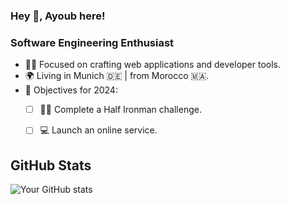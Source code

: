 ### Hey 👋, Ayoub here!

### Software Engineering Enthusiast

- 👨‍💻 Focused on crafting web applications and developer tools.
- 🌍 Living in Munich 🇩🇪 | from Morocco 🇲🇦.
- 🥅 Objectives for 2024:
  - [ ] 🏊‍♂️ Complete a Half Ironman challenge.
  - [ ] 💻 Launch an online service.


## GitHub Stats
![Your GitHub stats](https://github-readme-stats.vercel.app/api?username=Ayoup1&show_icons=true)
